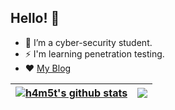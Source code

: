 
## Hello! 👋
- 🌱 I’m a cyber-security student.
- ⚡ I'm learning penetration testing.
- ❤️ <a href="https://h4m5t.github.io">My Blog</a>

| <a href="https://github.com/h4m5t/github-readme-stats"><img align="center" src="https://github-readme-stats.vercel.app/api?username=h4m5t&show_icons=true&theme=vue&hide=contribs&hide_border=true" alt="h4m5t's github stats" /></a> | <a href="https://github.com/h4m5t/github-readme-stats"><img align="center" src="https://github-readme-stats.vercel.app/api/top-langs/?username=h4m5t&layout=default&theme=vue&hide=html&hide_border=true" /></a> |
| ------------- | ------------- |



